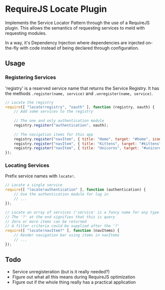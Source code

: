 # RequireJS Locate Plugin
Implements the Service Locator Pattern through the use of a RequireJS plugin. This allows the semantics of requesting
services to meld with requesting modules.

In a way, it's Dependency Injection where dependencies are injected on-the-fly with code instead of being declared through configuration.

## Usage

### Registering Services

'registry' is a reserved service name that returns the Service Registry. It has the methods `.register(name, service)` and `.unregister(name, service)`.

```js
// Locate the registry
require([ "locate!registry", "oauth" ], function (registry, oauth) {
    // Add some services to the registry
    
    // The one and only authentication module
    registry.register("authentication", oauth);
    
    // The navigation items for this app
    registry.register("navItem", { title: "Home", target: "#home", icon: "nav-icon-home" });
    registry.register("navItem", { title: "Kittens", target: "#kittens", icon: "nav-icon-kittens" });
    registry.register("navItem", { title: "Unicorns", target: "#unicorns", icon: "nav-icon-unicorns" });
});
```

### Locating Services

Prefix service names with `locate!`.

```js
// Locate a single service
require([ "locate!authentication" ], function (authentication) {
    // Use the authentication module for log in
    // ...
});

// Locate an array of services ('service' is a fancy name for any type of data, really)
// The '?' at the end signifies that this is query
// Zero or more items can be returned
// A filter criteria could be supplied after the '?'
require([ "locate!navItem?" ], function (navItems) {
    // Render navigation bar using items in navItems
    // ...
});
```

## Todo

- Service unregisteration (but is it really needed?)
- Figure out what all this means during RequireJS optimization
- Figure out if the whole thing really has a practical application
